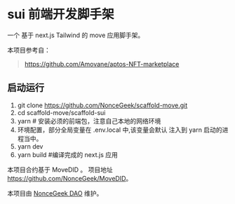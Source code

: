 # sui 前端开发脚手架

一个 基于 next.js Tailwind 的 move 应用脚手架。

本项目参考自：

> https://github.com/Amovane/aptos-NFT-marketplace

## 启动运行

1. git clone <https://github.com/NonceGeek/scaffold-move.git>
2. cd scaffold-move/scaffold-sui
3. yarn # 安装必须的前端包，注意自己本地的网络环境
4. 环境配置，部分全局变量在 .env.local 中,该变量会默认 注入到 yarn 启动的进程当中。
4. yarn dev
5. yarn build #编译完成的 next.js 应用

本项目合约基于 MoveDID 。 项目地址 <https://github.com/NonceGeek/MoveDID>。

本项目由 [NonceGeek DAO](https://noncegeek.com/#/) 维护。
